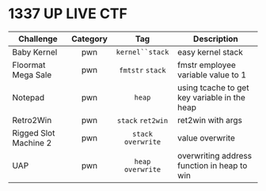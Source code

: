 # 1337 UP LIVE CTF

| Challenge | Category | Tag | Description | 
| --- | :---: | :---: | --- |
| Baby Kernel | pwn | `kernel``stack` | easy kernel stack |
| Floormat Mega Sale | pwn | `fmtstr` `stack` | fmstr employee variable value to 1 |
| Notepad | pwn | `heap` | using tcache to get key variable in the heap |
| Retro2Win | pwn | `stack` `ret2win` | ret2win with args |
| Rigged Slot Machine 2 | pwn | `stack` `overwrite` | value overwrite |
| UAP | pwn | `heap` `overwrite` | overwriting address function in heap to win  |